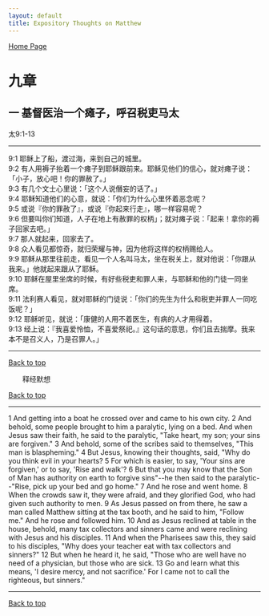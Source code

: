 ```yaml
---
layout: default
title: Expository Thoughts on Matthew
---
```

[ Home Page ]({{site.baseurl}}/index) <br>

<a name="0"></a>
# 九章 

## 一 基督医治一个瘫子，呼召税吏马太

太9:1-13

***

9:1 耶稣上了船，渡过海，来到自己的城里。<br>
9:2 有人用褥子抬着一个瘫子到耶稣跟前来。耶稣见他们的信心，就对瘫子说：「小子，放心吧！你的罪赦了。」<br>
9:3 有几个文士心里说：「这个人说僭妄的话了。」<br>
9:4 耶稣知道他们的心意，就说：「你们为什么心里怀着恶念呢？<br>
9:5 或说『你的罪赦了』，或说『你起来行走』，哪一样容易呢？<br>
9:6 但要叫你们知道，人子在地上有赦罪的权柄」；就对瘫子说：「起来！拿你的褥子回家去吧。」<br>
9:7 那人就起来，回家去了。<br>
9:8 众人看见都惊奇，就归荣耀与神，因为他将这样的权柄赐给人。<br>
9:9 耶稣从那里往前走，看见一个人名叫马太，坐在税关上，就对他说：「你跟从我来。」他就起来跟从了耶稣。<br>
9:10 耶稣在屋里坐席的时候，有好些税吏和罪人来，与耶稣和他的门徒一同坐席。<br>
9:11 法利赛人看见，就对耶稣的门徒说：「你们的先生为什么和税吏并罪人一同吃饭呢？」<br>
9:12 耶稣听见，就说：「康健的人用不着医生，有病的人才用得着。<br>
9:13 经上说：『我喜爱怜恤，不喜爱祭祀。』这句话的意思，你们且去揣摩。我来本不是召义人，乃是召罪人。」<br>

***

[Back to top](#0)

&emsp;&emsp;释经默想

[Back to top](#0)

***

1 And getting into a boat he crossed over and came to his own city. 2 And behold, some people brought to him a paralytic, lying on a bed. And when Jesus saw their faith, he said to the paralytic, "Take heart, my son; your sins are forgiven." 3 And behold, some of the scribes said to themselves, "This man is blaspheming." 4 But Jesus, knowing their thoughts, said, "Why do you think evil in your hearts? 5 For which is easier, to say, 'Your sins are forgiven,' or to say, 'Rise and walk'? 6 But that you may know that the Son of Man has authority on earth to forgive sins"--he then said to the paralytic--"Rise, pick up your bed and go home." 7 And he rose and went home. 8 When the crowds saw it, they were afraid, and they glorified God, who had given such authority to men. 9 As Jesus passed on from there, he saw a man called Matthew sitting at the tax booth, and he said to him, "Follow me." And he rose and followed him. 10 And as Jesus reclined at table in the house, behold, many tax collectors and sinners came and were reclining with Jesus and his disciples. 11 And when the Pharisees saw this, they said to his disciples, "Why does your teacher eat with tax collectors and sinners?" 12 But when he heard it, he said, "Those who are well have no need of a physician, but those who are sick. 13 Go and learn what this means, 'I desire mercy, and not sacrifice.' For I came not to call the righteous, but sinners."

***

[Back to top](#0)
